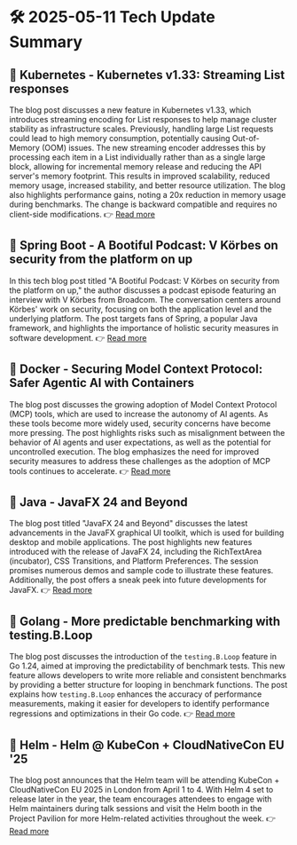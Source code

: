 # 🛠️ 2025-05-11 Tech Update Summary

## 🔹 Kubernetes - Kubernetes v1.33: Streaming List responses
The blog post discusses a new feature in Kubernetes v1.33, which introduces streaming encoding for List responses to help manage cluster stability as infrastructure scales. Previously, handling large List requests could lead to high memory consumption, potentially causing Out-of-Memory (OOM) issues. The new streaming encoder addresses this by processing each item in a List individually rather than as a single large block, allowing for incremental memory release and reducing the API server's memory footprint. This results in improved scalability, reduced memory usage, increased stability, and better resource utilization. The blog also highlights performance gains, noting a 20x reduction in memory usage during benchmarks. The change is backward compatible and requires no client-side modifications.
👉 [Read more](https://kubernetes.io/blog/2025/05/09/kubernetes-v1-33-streaming-list-responses/)

## 🔹 Spring Boot - A Bootiful Podcast: V Körbes on security from the platform on up
In this tech blog post titled "A Bootiful Podcast: V Körbes on security from the platform on up," the author discusses a podcast episode featuring an interview with V Körbes from Broadcom. The conversation centers around Körbes' work on security, focusing on both the application level and the underlying platform. The post targets fans of Spring, a popular Java framework, and highlights the importance of holistic security measures in software development.
👉 [Read more](https://spring.io/blog/2025/05/08/a-bootiful-podcast-v-korbes)

## 🔹 Docker - Securing Model Context Protocol: Safer Agentic AI with Containers
The blog post discusses the growing adoption of Model Context Protocol (MCP) tools, which are used to increase the autonomy of AI agents. As these tools become more widely used, security concerns have become more pressing. The post highlights risks such as misalignment between the behavior of AI agents and user expectations, as well as the potential for uncontrolled execution. The blog emphasizes the need for improved security measures to address these challenges as the adoption of MCP tools continues to accelerate.
👉 [Read more](https://www.docker.com/blog/whats-next-for-mcp-security/)

## 🔹 Java - JavaFX 24 and Beyond
The blog post titled "JavaFX 24 and Beyond" discusses the latest advancements in the JavaFX graphical UI toolkit, which is used for building desktop and mobile applications. The post highlights new features introduced with the release of JavaFX 24, including the RichTextArea (incubator), CSS Transitions, and Platform Preferences. The session promises numerous demos and sample code to illustrate these features. Additionally, the post offers a sneak peek into future developments for JavaFX.
👉 [Read more](https://inside.java/2025/05/10/javaone-javafx/)

## 🔹 Golang - More predictable benchmarking with testing.B.Loop
The blog post discusses the introduction of the `testing.B.Loop` feature in Go 1.24, aimed at improving the predictability of benchmark tests. This new feature allows developers to write more reliable and consistent benchmarks by providing a better structure for looping in benchmark functions. The post explains how `testing.B.Loop` enhances the accuracy of performance measurements, making it easier for developers to identify performance regressions and optimizations in their Go code.
👉 [Read more](https://go.dev/blog/testing-b-loop)

## 🔹 Helm - Helm @ KubeCon + CloudNativeCon EU '25
The blog post announces that the Helm team will be attending KubeCon + CloudNativeCon EU 2025 in London from April 1 to 4. With Helm 4 set to release later in the year, the team encourages attendees to engage with Helm maintainers during talk sessions and visit the Helm booth in the Project Pavilion for more Helm-related activities throughout the week.
👉 [Read more](https://helm.sh/blog/helm-at-kubecon-eu-25/)


